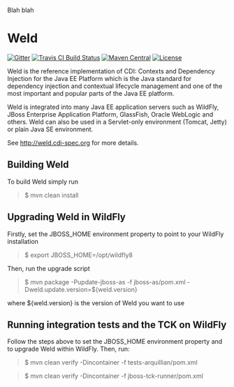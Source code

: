 Blah blah

Weld
====

[![Gitter](https://badges.gitter.im/Join%20Chat.svg)](https://gitter.im/weld/user)
[![Travis CI Build Status](https://img.shields.io/travis/weld/core/master.svg)](https://travis-ci.org/weld/core)
[![Maven Central](http://img.shields.io/maven-central/v/org.jboss.weld.se/weld-se-shaded.svg)](http://search.maven.org/#search%7Cga%7C1%7Ca%3A%22weld-core-impl%22)
[![License](https://img.shields.io/badge/license-Apache%20License%202.0-yellow.svg)](http://www.apache.org/licenses/LICENSE-2.0.html)

Weld is the reference implementation of CDI: Contexts and Dependency Injection for the Java EE Platform which is the Java standard for dependency injection and contextual lifecycle management and one of the most important and popular parts of the Java EE platform.

Weld is integrated into many Java EE application servers such as WildFly, JBoss Enterprise Application Platform, GlassFish, Oracle WebLogic and others. Weld can also be used in a Servlet-only environment (Tomcat, Jetty) or plain Java SE environment.

See http://weld.cdi-spec.org for more details.

Building Weld
-------------

To build Weld simply run

> $ mvn clean install

Upgrading Weld in WildFly
-------------------------

Firstly, set the JBOSS_HOME environment property to point to your WildFly installation

> $ export JBOSS_HOME=/opt/wildfly8

Then, run the upgrade script

> $ mvn package -Pupdate-jboss-as -f jboss-as/pom.xml -Dweld.update.version=${weld.version}

where ${weld.version} is the version of Weld you want to use

Running integration tests and the TCK on WildFly
----------------------------------------------------

Follow the steps above to set the JBOSS_HOME environment property and to upgrade Weld
within WildFly. Then, run:

> $ mvn clean verify -Dincontainer -f tests-arquillian/pom.xml

> $ mvn clean verify -Dincontainer -f jboss-tck-runner/pom.xml


